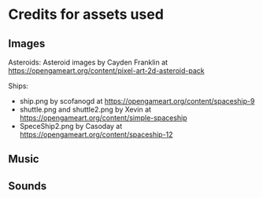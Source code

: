 # Credits for assets used

## Images

Asteroids:
Asteroid images by Cayden Franklin at <https://opengameart.org/content/pixel-art-2d-asteroid-pack>

Ships:

- ship.png by scofanogd at <https://opengameart.org/content/spaceship-9>
- shuttle.png and shuttle2.png by Xevin at <https://opengameart.org/content/simple-spaceship>
- SpeceShip2.png by Casoday at <https://opengameart.org/content/spaceship-12>

## Music

## Sounds
